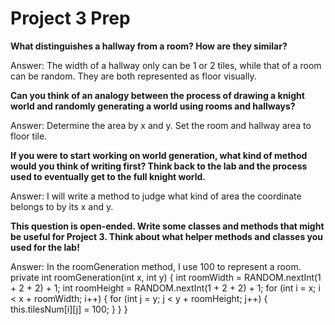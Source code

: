 # Project 3 Prep

**What distinguishes a hallway from a room? How are they similar?**

Answer: The width of a hallway only can be 1 or 2 tiles, while that of a room can be random. They are both represented as floor visually. 

**Can you think of an analogy between the process of 
drawing a knight world and randomly generating a world 
using rooms and hallways?**

Answer: Determine the area by x and y. Set the room and hallway area to floor tile.

**If you were to start working on world generation, what kind of method would you think of writing first? 
Think back to the lab and the process used to eventually 
get to the full knight world.**

Answer: I will write a method to judge what kind of area the coordinate belongs to by its x and y.

**This question is open-ended. Write some classes 
and methods that might be useful for Project 3. Think 
about what helper methods and classes you used for the lab!**

Answer: In the roomGeneration method, I use 100 to represent a room.
private int roomGeneration(int x, int y) {
    int roomWidth = RANDOM.nextInt(1 + 2 + 2) + 1;
    int roomHeight = RANDOM.nextInt(1 + 2 + 2) + 1;
    for (int i = x; i < x + roomWidth; i++) {
        for (int j = y; j < y + roomHeight; j++) {
            this.tilesNum[i][j] = 100;
        }
    }
}
